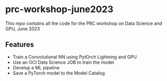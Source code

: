 # prc-workshop-june2023
This repo contains all the code for the PRC workshop on Data Science and GPU, June 2023

## Features
* Train a Convolutional NN using PytOrch Lightning and GPU
* Use an OCI Data Science JOB to train the model
* Develop a ML pipeline
* Save a PyTorch model to the Model Catalog


